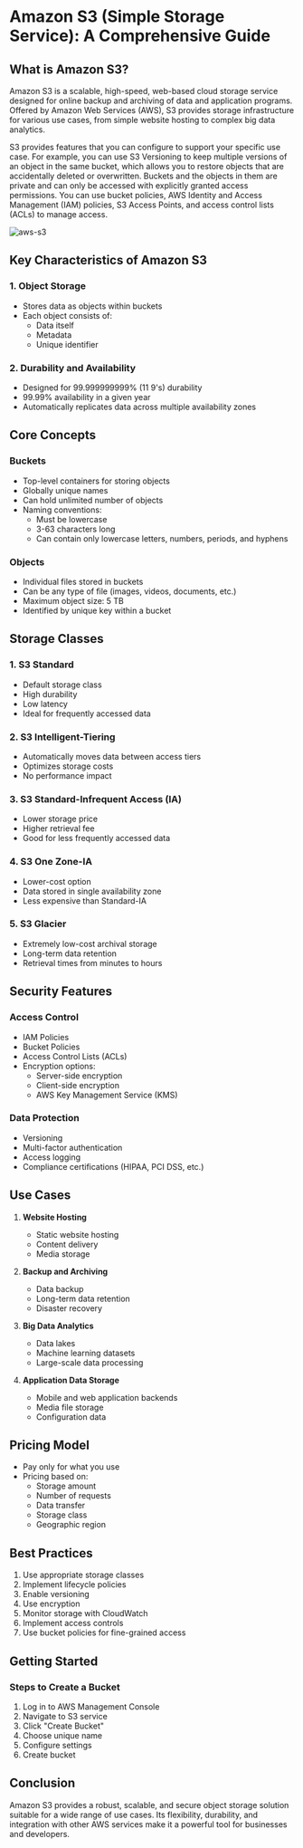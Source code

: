 # Amazon S3 (Simple Storage Service): A Comprehensive Guide

## What is Amazon S3?

Amazon S3 is a scalable, high-speed, web-based cloud storage service designed for online backup and archiving of data and application programs. Offered by Amazon Web Services (AWS), S3 provides storage infrastructure for various use cases, from simple website hosting to complex big data analytics.

S3 provides features that you can configure to support your specific use case. For example, you can use S3 Versioning to keep multiple versions of an object in the same bucket, which allows you to restore objects that are accidentally deleted or overwritten. Buckets and the objects in them are private and can only be accessed with explicitly granted access permissions. You can use bucket policies, AWS Identity and Access Management (IAM) policies, S3 Access Points, and access control lists (ACLs) to manage access.

![aws-s3](https://d1.awsstatic.com/s3-pdp-redesign/product-page-diagram_Amazon-S3_HIW.cf4c2bd7aa02f1fe77be8aa120393993e08ac86d.png)

## Key Characteristics of Amazon S3

### 1. Object Storage
- Stores data as objects within buckets
- Each object consists of:
  - Data itself
  - Metadata
  - Unique identifier

### 2. Durability and Availability
- Designed for 99.999999999% (11 9's) durability
- 99.99% availability in a given year
- Automatically replicates data across multiple availability zones

## Core Concepts

### Buckets
- Top-level containers for storing objects
- Globally unique names
- Can hold unlimited number of objects
- Naming conventions:
  - Must be lowercase
  - 3-63 characters long
  - Can contain only lowercase letters, numbers, periods, and hyphens

### Objects
- Individual files stored in buckets
- Can be any type of file (images, videos, documents, etc.)
- Maximum object size: 5 TB
- Identified by unique key within a bucket

## Storage Classes

### 1. S3 Standard
- Default storage class
- High durability
- Low latency
- Ideal for frequently accessed data

### 2. S3 Intelligent-Tiering
- Automatically moves data between access tiers
- Optimizes storage costs
- No performance impact

### 3. S3 Standard-Infrequent Access (IA)
- Lower storage price
- Higher retrieval fee
- Good for less frequently accessed data

### 4. S3 One Zone-IA
- Lower-cost option
- Data stored in single availability zone
- Less expensive than Standard-IA

### 5. S3 Glacier
- Extremely low-cost archival storage
- Long-term data retention
- Retrieval times from minutes to hours

## Security Features

### Access Control
- IAM Policies
- Bucket Policies
- Access Control Lists (ACLs)
- Encryption options:
  - Server-side encryption
  - Client-side encryption
  - AWS Key Management Service (KMS)

### Data Protection
- Versioning
- Multi-factor authentication
- Access logging
- Compliance certifications (HIPAA, PCI DSS, etc.)

## Use Cases

1. **Website Hosting**
   - Static website hosting
   - Content delivery
   - Media storage

2. **Backup and Archiving**
   - Data backup
   - Long-term data retention
   - Disaster recovery

3. **Big Data Analytics**
   - Data lakes
   - Machine learning datasets
   - Large-scale data processing

4. **Application Data Storage**
   - Mobile and web application backends
   - Media file storage
   - Configuration data

## Pricing Model

- Pay only for what you use
- Pricing based on:
  - Storage amount
  - Number of requests
  - Data transfer
  - Storage class
  - Geographic region

## Best Practices

1. Use appropriate storage classes
2. Implement lifecycle policies
3. Enable versioning
4. Use encryption
5. Monitor storage with CloudWatch
6. Implement access controls
7. Use bucket policies for fine-grained access

## Getting Started

### Steps to Create a Bucket
1. Log in to AWS Management Console
2. Navigate to S3 service
3. Click "Create Bucket"
4. Choose unique name
5. Configure settings
6. Create bucket

## Conclusion

Amazon S3 provides a robust, scalable, and secure object storage solution suitable for a wide range of use cases. Its flexibility, durability, and integration with other AWS services make it a powerful tool for businesses and developers.